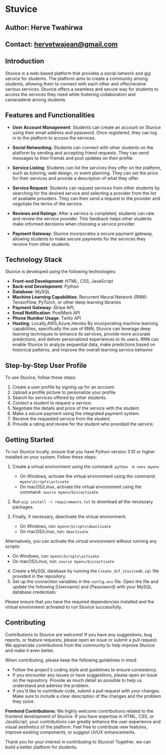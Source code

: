 # Stuvice
## Author: Herve Twahirwa
## Contact: hervetwajean@gmail.com

## Introduction

Stuvice is a web-based platform that provides a social network and gig service for students. The platform aims to create a community among students, allowing them to connect with each other and offer/receive various services. Stuvice offers a seamless and secure way for students to access the services they need while fostering collaboration and camaraderie among students.

## Features and Functionalities

- **User Account Management**: Students can create an account on Stuvice using their email address and password. Once registered, they can log in to the platform to access the services.

- **Social Networking**: Students can connect with other students on the platform by sending and accepting friend requests. They can send messages to their friends and post updates on their profile.

- **Service Listing**: Students can list the services they offer on the platform, such as tutoring, web design, or event planning. They can set the price for their services and provide a description of what they offer.

- **Service Request**: Students can request services from other students by searching for the desired service and selecting a provider from the list of available providers. They can then send a request to the provider and negotiate the terms of the service.

- **Reviews and Ratings**: After a service is completed, students can rate and review the service provider. This feedback helps other students make informed decisions when choosing a service provider.

- **Payment Gateway**: Stuvice incorporates a secure payment gateway, allowing students to make secure payments for the services they receive from other students.

## Technology Stack

Stuvice is developed using the following technologies:

- **Front-end Development**: HTML, CSS, JavaScript
- **Back-end Development**: Python
- **Database**: MySQL
- **Machine Learning Capabilities**: Recurrent Neural Network (RNN): TensorFlow, PyTorch, or other deep learning libraries
- **Payment Gateway**: Stripe API,
- **Email Notification**: PostMark API
- **Phone Number Usage**: Twilio API
- **Hosting**: Locally,AWS,Azure,Heroku
By incorporating machine learning capabilities, specifically the use of RNN, Stuvice can leverage deep learning techniques to enhance its services, provide more accurate predictions, and deliver personalized experiences to its users. RNN can enable Stuvice to analyze sequential data, make predictions based on historical patterns, and improve the overall learning service behavior

## Step-by-Step User Profile

To use Stuvice, follow these steps:

1. Create a user profile by signing up for an account.
2. Upload a profile picture to personalize your profile.
3. Search for services offered by other students.
4. Contact a student to request a service.
5. Negotiate the details and price of the service with the student.
6. Make a secure payment using the integrated payment system.
7. Receive the requested service from the student.
8. Provide a rating and review for the student who provided the service.

## Getting Started

To run Stuvice locally, ensure that you have Python version 3.10 or higher installed on your system. Follow these steps:

1. Create a virtual environment using the command: `python -m venv myenv`
   - On Windows, activate the virtual environment using the command: `myenv\Scripts\activate`
   - On macOS/Linux, activate the virtual environment using the command: `source myenv/bin/activate`

2. Run `pip install -r requirements.txt` to download all the necessary packages.

3. Finally, if necessary, deactivate the virtual environment:
   - On Windows, run: `myenv\Scripts\deactivate`
   - On macOS/Linux, run: `deactivate`

Alternatively, you can activate the virtual environment without running any scripts:
- On Windows, run: `myenv\Scripts\activate`
- On macOS/Linux, run: `source myenv/bin/activate`
4. Create a MySQL database by running the `Create_3nf_stuvicedb.sql` file provided in the repository.
5. Set up the connection variables in the `config.env` file. Open the file and update the following [Username] and [Passoword] with your MySQL database credentials:

Please ensure that you have the required dependencies installed and the virtual environment activated to run Stuvice successfully.

## Contributing

Contributions to Stuvice are welcome! If you have any suggestions, bug reports, or feature requests, please open an issue or submit a pull request. We appreciate contributions from the community to help improve Stuvice and make it even better.

When contributing, please keep the following guidelines in mind:

- Follow the project's coding style and guidelines to ensure consistency.
- If you encounter any issues or have suggestions, please open an issue on the repository. Provide as much detail as possible to help us understand and address the problem.
- If you'd like to contribute code, submit a pull request with your changes. Make sure to include a clear description of the changes and the problem they solve.

**Frontend Contributions:** We highly welcome contributions related to the frontend development of Stuvice. If you have expertise in HTML, CSS, or JavaScript, your contributions can greatly enhance the user experience and visual aesthetics of the platform. Feel free to contribute new features, improve existing components, or suggest UI/UX enhancements.

Thank you for your interest in contributing to Stuvice! Together, we can build a better platform for students.

